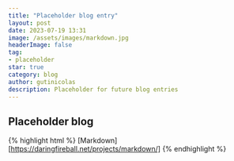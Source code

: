```yaml
---
title: "Placeholder blog entry"
layout: post
date: 2023-07-19 13:31
image: /assets/images/markdown.jpg
headerImage: false
tag:
- placeholder
star: true
category: blog
author: gutinicolas
description: Placeholder for future blog entries 
---
```


## Placeholder blog 

{% highlight html %}
[Markdown][https://daringfireball.net/projects/markdown/]
{% endhighlight %}

